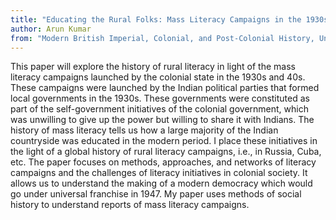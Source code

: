 ```yaml
---
title: "Educating the Rural Folks: Mass Literacy Campaigns in the 1930s and 40s India"
author: Arun Kumar 
from: "Modern British Imperial, Colonial, and Post-Colonial History, University of Nottingham/UK"
---
```


This paper will explore the history of rural literacy in light of the mass literacy campaigns launched by the colonial state in the 1930s and 40s. These campaigns were launched by the Indian political parties that formed local governments in the 1930s. These governments were constituted as part of the self-government initiatives of the colonial government, which was unwilling to give up the power but willing to share it with Indians. The history of mass literacy tells us how a large majority of the Indian countryside was educated in the modern period. I place these initiatives in the light of a global history of rural literacy campaigns, i.e., in Russia, Cuba, etc. The paper focuses on methods, approaches, and networks of literacy campaigns and the challenges of literacy initiatives in colonial society. It allows us to understand the making of a modern democracy which would go under universal franchise in 1947. My paper uses methods of social history to understand reports of mass literacy campaigns.